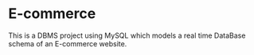 # E-commerce
This is a DBMS project using MySQL which models a real time DataBase schema of an E-commerce website.
